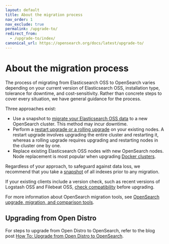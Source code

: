 ```yaml
---
layout: default
title: About the migration process
nav_order: 1
nav_exclude: true
permalink: /upgrade-to/
redirect_from:
  - /upgrade-to/index/
canonical_url: https://opensearch.org/docs/latest/upgrade-to/
---
```


# About the migration process

The process of migrating from Elasticsearch OSS to OpenSearch varies depending on your current version of Elasticsearch OSS, installation type, tolerance for downtime, and cost-sensitivity. Rather than concrete steps to cover every situation, we have general guidance for the process.

Three approaches exist:

- Use a snapshot to [migrate your Elasticsearch OSS data]({{site.url}}{{site.baseurl}}/upgrade-to/snapshot-migrate/) to a new OpenSearch cluster. This method may incur downtime.
- Perform a [restart upgrade or a rolling upgrade]({{site.url}}{{site.baseurl}}/upgrade-to/upgrade-to/) on your existing nodes. A restart upgrade involves upgrading the entire cluster and restarting it, whereas a rolling upgrade requires upgrading and restarting nodes in the cluster one by one.
- Replace existing Elasticsearch OSS nodes with new OpenSearch nodes. Node replacement is most popular when upgrading [Docker clusters]({{site.url}}{{site.baseurl}}/upgrade-to/docker-upgrade-to/).

Regardless of your approach, to safeguard against data loss, we recommend that you take a [snapshot]({{site.url}}{{site.baseurl}}/opensearch/snapshots/snapshot-restore) of all indexes prior to any migration.

If your existing clients include a version check, such as recent versions of Logstash OSS and Filebeat OSS, [check compatibility]({{site.url}}{{site.baseurl}}/tools/index/#compatibility-matrices) before upgrading.

For more information about OpenSearch migration tools, see [OpenSearch upgrade, migration, and comparison tools]({{site.url}}{{site.baseurl}}/tools/index/#opensearch-upgrade-migration-and-comparison-tools).

## Upgrading from Open Distro

For steps to upgrade from Open Distro to OpenSearch, refer to the blog post [How To: Upgrade from Open Distro to OpenSearch](https://opensearch.org/blog/technical-posts/2021/07/how-to-upgrade-from-opendistro-to-opensearch/).
